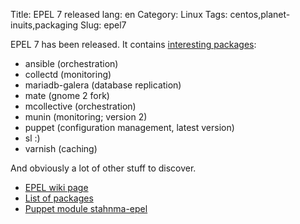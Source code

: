 Title: EPEL 7 released
lang: en
Category: Linux
Tags: centos,planet-inuits,packaging
Slug: epel7

EPEL 7 has been released. It contains [interesting packages](http://dl.fedoraproject.org/pub/epel/7/SRPMS/repoview/):

* ansible (orchestration)
* collectd (monitoring)
* mariadb-galera (database replication)
* mate (gnome 2 fork)
* mcollective (orchestration)
* munin (monitoring; version 2)
* puppet (configuration management, latest version)
* sl :)
* varnish (caching)

And obviously a lot of other stuff to discover.

* [EPEL wiki page](https://fedoraproject.org/wiki/EPEL)
* [List of packages](http://dl.fedoraproject.org/pub/epel/7/SRPMS/repoview/)
* [Puppet module stahnma-epel](https://forge.puppetlabs.com/stahnma/epel)
